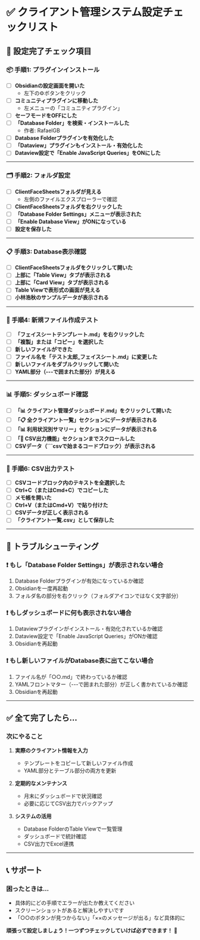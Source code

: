 # ✅ クライアント管理システム設定チェックリスト

## 🎯 設定完了チェック項目

### 📦 手順1: プラグインインストール
- [ ] **Obsidianの設定画面を開いた**
  - 左下の⚙️ボタンをクリック
- [ ] **コミュニティプラグインに移動した**
  - 左メニューの「コミュニティプラグイン」
- [ ] **セーフモードをOFFにした**
- [ ] **「Database Folder」を検索・インストールした**
  - 作者: RafaelGB
- [ ] **Database Folderプラグインを有効化した**
- [ ] **「Dataview」プラグインもインストール・有効化した**
- [ ] **Dataview設定で「Enable JavaScript Queries」をONにした**

---

### 🗂️ 手順2: フォルダ設定
- [ ] **ClientFaceSheetsフォルダが見える**
  - 左側のファイルエクスプローラーで確認
- [ ] **ClientFaceSheetsフォルダを右クリックした**
- [ ] **「Database Folder Settings」メニューが表示された**
- [ ] **「Enable Database View」がONになっている**
- [ ] **設定を保存した**

---

### 📋 手順3: Database表示確認
- [ ] **ClientFaceSheetsフォルダをクリックして開いた**
- [ ] **上部に「Table View」タブが表示される**
- [ ] **上部に「Card View」タブが表示される**
- [ ] **Table Viewで表形式の画面が見える**
- [ ] **小林浩秋のサンプルデータが表示される**

---

### 📝 手順4: 新規ファイル作成テスト
- [ ] **「フェイスシートテンプレート.md」を右クリックした**
- [ ] **「複製」または「コピー」を選択した**
- [ ] **新しいファイルができた**
- [ ] **ファイル名を「テスト太郎_フェイスシート.md」に変更した**
- [ ] **新しいファイルをダブルクリックして開いた**
- [ ] **YAML部分（---で囲まれた部分）が見える**

---

### 📊 手順5: ダッシュボード確認
- [ ] **「📊 クライアント管理ダッシュボード.md」をクリックして開いた**
- [ ] **「📋 全クライアント一覧」セクションにデータが表示される**
- [ ] **「📊 利用状況別サマリー」セクションにデータが表示される**
- [ ] **「💾 CSV出力機能」セクションまでスクロールした**
- [ ] **CSVデータ（```csvで始まるコードブロック）が表示される**

---

### 💾 手順6: CSV出力テスト
- [ ] **CSVコードブロック内のテキストを全選択した**
- [ ] **Ctrl+C（またはCmd+C）でコピーした**
- [ ] **メモ帳を開いた**
- [ ] **Ctrl+V（またはCmd+V）で貼り付けた**
- [ ] **CSVデータが正しく表示される**
- [ ] **「クライアント一覧.csv」として保存した**

---

## 🚨 トラブルシューティング

### ❗ もし「Database Folder Settings」が表示されない場合
1. Database Folderプラグインが有効になっているか確認
2. Obsidianを一度再起動
3. フォルダ名の部分を右クリック（フォルダアイコンではなく文字部分）

### ❗ もしダッシュボードに何も表示されない場合
1. Dataviewプラグインがインストール・有効化されているか確認
2. Dataview設定で「Enable JavaScript Queries」がONか確認
3. Obsidianを再起動

### ❗ もし新しいファイルがDatabase表に出てこない場合
1. ファイル名が「○○.md」で終わっているか確認
2. YAMLフロントマター（---で囲まれた部分）が正しく書かれているか確認
3. Obsidianを再起動

---

## ✅ 全て完了したら...

### 次にやること
1. **実際のクライアント情報を入力**
   - テンプレートをコピーして新しいファイル作成
   - YAML部分とテーブル部分の両方を更新

2. **定期的なメンテナンス**
   - 月末にダッシュボードで状況確認
   - 必要に応じてCSV出力でバックアップ

3. **システムの活用**
   - Database FolderのTable Viewで一覧管理
   - ダッシュボードで統計確認
   - CSV出力でExcel連携

---

## 📞 サポート

### 困ったときは...
- 具体的にどの手順でエラーが出たか教えてください
- スクリーンショットがあると解決しやすいです
- 「○○のボタンが見つからない」「××のメッセージが出る」など具体的に

**頑張って設定しましょう！一つずつチェックしていけば必ずできます！** 🎉 